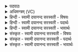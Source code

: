 <details><summary>पदपाठः</summary>

आ। नः॒। भ॒द्राः। क्रत॑वः। य॒न्तु॒। वि॒श्वतः॑। अद॑ब्धासः। अप॑रीतास॒ इत्यप॑रिऽइतासः। उ॒द्भिद॒ इत्यु॒त्ऽभिदः॑। दे॒वाः। नः॒। यथा॑। सद॑म्। इत्। वृ॒धे। अस॑न्। अप्रा॑युव॒ इत्यप्र॑ऽआयुवः। र॒क्षि॒तारः॑। दि॒वेदि॑व॒ऽइति॑ दि॒वेदि॑वे। १४।
</details>

<details><summary>अधिमन्त्रम् (VC)</summary>

- यज्ञो देवता
- प्रजापतिर्ऋषिः
- निचृज्जगती
- निषादः
</details>

<details><summary>हिन्दी - स्वामी दयानन्द सरस्वती  - विषयः</summary>

फिर मनुष्यों को किस की इच्छा करनी चाहिये, इस विषय को अगले मन्त्र में कहा है ॥
</details>

<details><summary>हिन्दी - स्वामी दयानन्द सरस्वती  - पदार्थः</summary>

पदार्थान्वयभाषाः -  हे विद्वानो ! जैसे (नः) हम लोगों को (विश्वतः) सब ओर से (भद्राः) कल्याण करनेवाले (अदब्धासः) जो विनाश को न प्राप्त हुए (अपरीतासः) औरों ने जो न व्याप्त किये अर्थात् सब कामों से उत्तम (उद्भिदः) जो दुःखों को विनाश करते वे (क्रतवः) यज्ञ वा बुद्धि बल (आ, यन्तु) अच्छे प्रकार प्राप्त हों (यथा) जैसे (नः) हम लोगों की (सदम्) उस सभा को कि जिसमें स्थित होते हैं, प्राप्त हुए (अप्रायुवः) जिन की अवस्था नष्ट नहीं होती, वे (देवाः) पृथिवी आदि पदार्थों के समान विद्वान् जन (इत्) ही (दिवेदिवे) प्रतिदिन (वृधे) वृद्धि के लिये (रक्षितारः) पालना करनेवाले (असन्) हों, वैसा आचरण करो ॥१४ ॥
</details>

<details><summary>हिन्दी - स्वामी दयानन्द सरस्वती  - भावार्थः</summary>

भावार्थभाषाः -  सब मनुष्यों को परमेश्वर के विज्ञान और विद्वानों के सङ्ग से बहुत बुद्धियों को प्राप्त होकर सब ओर से धर्म का आचरण कर नित्य सब की रक्षा करनेवाले होना चाहिये ॥१४ ॥
</details>

<details><summary>संस्कृत - स्वामी दयानन्द सरस्वती  - विषयः</summary>

पुनर्मनुष्यैः किमेष्टव्यमित्याह ॥
</details>

<details><summary>संस्कृत - स्वामी दयानन्द सरस्वती  - पदार्थः</summary>

पदार्थान्वयभाषाः -  हे विद्वांसो ! यथा नोस्माऽन् विश्वतो भद्रा अदब्धासोऽपरीतास उद्भिदः क्रतव आ यन्तु, यथा नः सदं प्राप्ता अप्रायुवो देवा इद् दिवेदिवे वृधे रक्षितारोऽसन् तथाऽनुतिष्ठन्तु ॥१४ ॥
</details>

<details><summary>संस्कृत - स्वामी दयानन्द सरस्वती  - भावार्थः</summary>

भावार्थभाषाः -  सर्वैर्मनुष्यैः परमेश्वरस्य विज्ञानाद् विदुषां सङ्गेन पुष्कलाः प्रज्ञाः प्राप्य सर्वतो धर्ममाचर्य नित्यं सर्वेषां रक्षकैर्भवितव्यम् ॥१४ ॥
</details>